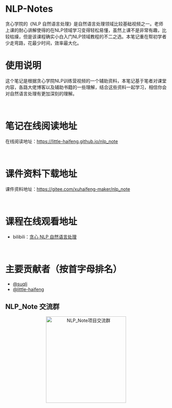 # NLP-Notes

贪心学院的《NLP 自然语言处理》是自然语言处理领域比较基础视频之一。老师上课的耐心讲解使得的在NLP领域学习变得轻松易懂，虽然上课不是非常有趣，比较枯燥，但是该课程确实小白入门NLP领域教程的不二之选。本笔记重在帮初学者少走弯路，花最少时间，效率最大化。<br>

# 使用说明

这个笔记是根据贪心学院NLP训练营视频的一个辅助资料，本笔记基于笔者对课堂内容，各路大佬博客以及辅助书籍的一些理解，结合这些资料一起学习，相信你会对自然语言处理有更加深刻的理解。

<br>

# 笔记在线阅读地址

在线阅读地址：https://little-haifeng.github.io/nlp_note

<br>

# 课件资料下载地址

课件资料地址：https://gitee.com/xuhaifeng-maker/nlp_note

<br>

# 课程在线观看地址
- bilibili：[贪心 NLP 自然语言处理](https://www.bilibili.com/video/BV1yK4y1E7n4?p=22)

<br>

# 主要贡献者（按首字母排名）
- [@suqli](https://github.com/suqli)
- [@little-haifeng](https://github.com/little-haifeng)

## NLP_Note 交流群

<div align=center><img src="二维码.png" width = "250" height = "270" alt="NLP_Note项目交流群"></div>

